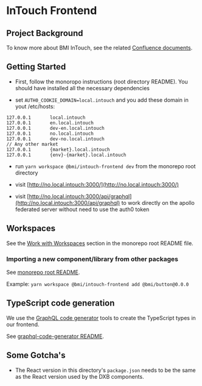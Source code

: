 # InTouch Frontend

## Project Background

To know more about BMI InTouch, see the related [Confluence documents](https://bmigroup.atlassian.net/wiki/spaces/IRP/pages/1858797800/Technical+Blueprint).

## Getting Started

- First, follow the monoropo instructions (root directory README). You should have installed all the necessary dependencies

- set `AUTH0_COOKIE_DOMAIN=local.intouch` and you add these domain in yout /etc/hosts:

```
127.0.0.1       local.intouch
127.0.0.1       en.local.intouch
127.0.0.1       dev-en.local.intouch
127.0.0.1       no.local.intouch
127.0.0.1       dev-no.local.intouch
// Any other market
127.0.0.1       {market}.local.intouch
127.0.0.1       {env}-{market}.local.intouch
```

- run `yarn workspace @bmi/intouch-frontend dev` from the monorepo root directory

- visit [http://no.local.intouch:3000/](http://no.local.intouch:3000/)

- visit [http://no.local.intouch:3000/api/graphql](http://no.local.intouch:3000/api/graphql) to work directly on the apollo federated server without need to use the auth0 token

## Workspaces

See the [Work with Workspaces](https://gitlab.com/bmi-digital/dxb#work-with-workspaces) section in the monorepo root README file.

### Importing a new component/library from other packages

See [monorepo root README](https://gitlab.com/bmi-digital/dxb/-/tree/master#work-with-workspaces).

Example: `yarn workspace @bmi/intouch-frontend add @bmi/button@0.0.0`

## TypeScript code generation

We use the [GraphQL code generator](https://www.graphql-code-generator.com/) tools to create the TypeScript types in our frontend.

See [graphql-code-generator README](https://github.com/dotansimha/graphql-code-generator#readme).

## Some Gotcha's

- The React version in this directory's `package.json` needs to be the same as the React version used by the DXB components.
